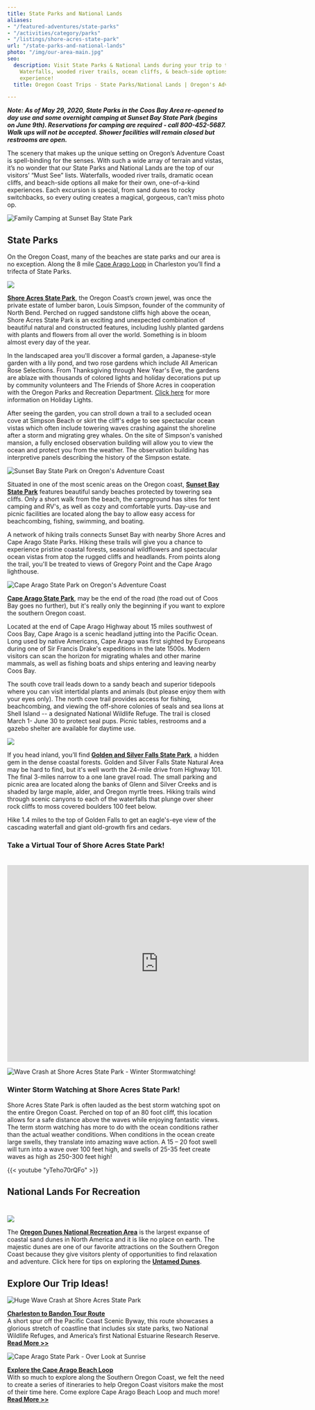 ```yaml
---
title: State Parks and National Lands
aliases:
- "/featured-adventures/state-parks"
- "/activities/category/parks"
- "/listings/shore-acres-state-park"
url: "/state-parks-and-national-lands"
photo: "/img/our-area-main.jpg"
seo:
  description: Visit State Parks & National Lands during your trip to the Oregon Coast.
    Waterfalls, wooded river trails, ocean cliffs, & beach-side options create a one-of-a-kind
    experience!
  title: Oregon Coast Trips - State Parks/National Lands | Oregon's Adventure Coast

---
```

**_Note: As of May 29, 2020, State Parks in the Coos Bay Area re-opened to day use and some overnight camping at Sunset Bay State Park (begins on June 9th). Reservations for camping are required - call 800-452-5687. Walk ups will not be accepted. Shower facilities will remain closed but restrooms are open._**

The scenery that makes up the unique setting on Oregon’s Adventure Coast is spell-binding for the senses. With such a wide array of terrain and vistas, it’s no wonder that our State Parks and National Lands are the top of our visitors’ “Must See” lists. Waterfalls, wooded river trails, dramatic ocean cliffs, and beach-side options all make for their own, one-of-a-kind experiences. Each excursion is special, from sand dunes to rocky switchbacks, so every outing creates a magical, gorgeous, can’t miss photo op.

![Family Camping at Sunset Bay State Park](/img/family-camping-state-parks.jpg "Camping at Sunset Bay State Park")

## State Parks

On the Oregon Coast, many of the beaches are state parks and our area is no exception. Along the 8 mile [Cape Arago Loop](https://app.forestry.io/sites/i-pbgsi-1h8yyg/body-media//img/cape-arago-loop-itinerary-2018.pdf) in Charleston you’ll find a trifecta of State Parks.

<div class="margin-50px-top" id="shore-acres"></div>


![](/img/ShoreAcres-State-Park-v02-695x125.jpg)

[**Shore Acres State Park**](https://oregonstateparks.org/index.cfm?do=parkPage.dsp_parkPage&parkId=68), the Oregon Coast’s crown jewel, was once the private estate of lumber baron, Louis Simpson, founder of the community of North Bend. Perched on rugged sandstone cliffs high above the ocean, Shore Acres State Park is an exciting and unexpected combination of beautiful natural and constructed features, including lushly planted gardens with plants and flowers from all over the world. Something is in bloom almost every day of the year.

In the landscaped area you'll discover a formal garden, a Japanese-style garden with a lily pond, and two rose gardens which include All American Rose Selections. From Thanksgiving through New Year's Eve, the gardens are ablaze with thousands of colored lights and holiday decorations put up by community volunteers and The Friends of Shore Acres in cooperation with the Oregon Parks and Recreation Department. [Click here](https://shoreacres.net/) for more information on Holiday Lights.

After seeing the garden, you can stroll down a trail to a secluded ocean cove at Simpson Beach or skirt the cliff's edge to see spectacular ocean vistas which often include towering waves crashing against the shoreline after a storm and migrating grey whales. On the site of Simpson's vanished mansion, a fully enclosed observation building will allow you to view the ocean and protect you from the weather. The observation building has interpretive panels describing the history of the Simpson estate.

<div class="margin-50px-top"></div>

![Sunset Bay State Park on Oregon's Adventure Coast](/img/Sunset-Bay-State-Park-v02-695x125.jpg)

Situated in one of the most scenic areas on the Oregon coast, [**Sunset Bay State Park**](https://oregonstateparks.org/index.cfm?do=parkPage.dsp_parkPage&parkId=70) features beautiful sandy beaches protected by towering sea cliffs. Only a short walk from the beach, the campground has sites for tent camping and RV's, as well as cozy and comfortable yurts. Day-use and picnic facilities are located along the bay to allow easy access for beachcombing, fishing, swimming, and boating.

A network of hiking trails connects Sunset Bay with nearby Shore Acres and Cape Arago State Parks. Hiking these trails will give you a chance to experience pristine coastal forests, seasonal wildflowers and spectacular ocean vistas from atop the rugged cliffs and headlands. From points along the trail, you'll be treated to views of Gregory Point and the Cape Arago lighthouse.

<div class="margin-50px-top"></div>

![Cape Arago State Park on Oregon's Adventure Coast](/img/Cape-Arago-State-Park-695x125.jpg)

[**Cape Arago State Park**](https://oregonstateparks.org/index.cfm?do=parkPage.dsp_parkPage&parkId=66), may be the end of the road (the road out of Coos Bay goes no further), but it's really only the beginning if you want to explore the southern Oregon coast.

Located at the end of Cape Arago Highway about 15 miles southwest of Coos Bay, Cape Arago is a scenic headland jutting into the Pacific Ocean. Long used by native Americans, Cape Arago was first sighted by Europeans during one of Sir Francis Drake's expeditions in the late 1500s. Modern visitors can scan the horizon for migrating whales and other marine mammals, as well as fishing boats and ships entering and leaving nearby Coos Bay.

The south cove trail leads down to a sandy beach and superior tidepools where you can visit intertidal plants and animals (but please enjoy them with your eyes only). The north cove trail provides access for fishing, beachcombing, and viewing the off-shore colonies of seals and sea lions at Shell Island -- a designated National Wildlife Refuge. The trail is closed March 1- June 30 to protect seal pups. Picnic tables, restrooms and a gazebo shelter are available for daytime use.

<div class="margin-50px-top"></div>

![](/img/golden-silver-falls-state-park-695x125.jpg)

If you head inland, you’ll find [**Golden and Silver Falls State Park**](https://oregonstateparks.org/index.cfm?do=parkPage.dsp_parkPage&parkId=67), a hidden gem in the dense coastal forests. Golden and Silver Falls State Natural Area may be hard to find, but it's well worth the 24-mile drive from Highway 101. The final 3-miles narrow to a one lane gravel road. The small parking and picnic area are located along the banks of Glenn and Silver Creeks and is shaded by large maple, alder, and Oregon myrtle trees. Hiking trails wind through scenic canyons to each of the waterfalls that plunge over sheer rock cliffs to moss covered boulders 100 feet below.

Hike 1.4 miles to the top of Golden Falls to get an eagle's-eye view of the cascading waterfall and giant old-growth firs and cedars.

<div class="margin-50px-top"></div>

### Take a Virtual Tour of Shore Acres State Park!<br><br>

<iframe src="https://www.facebook.com/plugins/video.php?href=https%3A%2F%2Fwww.facebook.com%2FThatOregonLife%2Fvideos%2F1772859196145840%2F&show_text=0&width=695" width="695" height="454" style="border:none;overflow:hidden" scrolling="no" frameborder="0" allowTransparency="true" allowFullScreen="true"></iframe>

<div class="margin-50px-top"></div>

![Wave Crash at Shore Acres State Park - Winter Stormwatching!](/img/wave-crash-charleston-bandon-tour.jpg)

### Winter Storm Watching at Shore Acres State Park!

Shore Acres State Park is often lauded as the best storm watching spot on the entire Oregon Coast. Perched on top of an 80 foot cliff, this location allows for a safe distance above the waves while enjoying fantastic views. The term storm watching has more to do with the ocean conditions rather than the actual weather conditions. When conditions in the ocean create large swells, they translate into amazing wave action. A 15 – 20 foot swell will turn into a wave over 100 feet high, and swells of 25-35 feet create waves as high as 250-300 feet high!

{{< youtube "yTeho70rQFo" >}}

<div class="margin-50px-top"></div>

## National Lands For Recreation<br><br>

![](/img/OR-Dunes-Ntl-Rec-Area-695x125.jpg)

The [**Oregon Dunes National Recreation Area**](https://www.fs.usda.gov/recarea/siuslaw/recreation/recarea/?recid=42465) is the largest expanse of coastal sand dunes in North America and it is like no place on earth. The majestic dunes are one of our favorite attractions on the Southern Oregon Coast because they give visitors plenty of opportunities to find relaxation and adventure. Click here for tips on exploring the [**Untamed Dunes**](/untamed-dunes/).

<div class="margin-50px-top"></div>

## Explore Our Trip Ideas!

<div class="trip-idea-thumbnail"> <img src="/img/ti-wave-crash-thumb.jpg" alt="Huge Wave Crash at Shore Acres State Park"></div>

[**Charleston to Bandon Tour Route**](/tripideas/charleston-to-bandon-tour-route/)  
A short spur off the Pacific Coast Scenic Byway, this route showcases a glorious stretch of coastline that includes six state parks, two National Wildlife Refuges, and America’s first National Estuarine Research Reserve. [**Read More >>**](/tripideas/charleston-to-bandon-tour-route)

<div class="clearfix padding-20px-top"></div>

<div class="trip-idea-thumbnail"> <img src="/img/ti-cape-arago-loop-thumb.jpg" alt="Cape Arago State Park - Over Look at Sunrise"></div>

[**Explore the Cape Arago Beach Loop**](/tripideas/explore-the-cape-arago-beach-loop)  
With so much to explore along the Southern Oregon Coast, we felt the need to create a series of itineraries to help Oregon Coast visitors make the most of their time here. Come explore Cape Arago Beach Loop and much more! [**Read More >>**](/tripideas/explore-the-cape-arago-beach-loop)